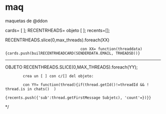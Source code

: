 # maq
maquetas de @ddon



cards=  [ ];
RECENTRHEADS= objeto [ ];
recents=[];

RECENTRHEADS.slice(0,max_threads).foreach(XX)

                                      con XX= function(threaddata){cards.push(builRECENTRHEADCARD(SENDERDATA.EMAIL, TRHEADSD))}

_________________________________________________________________

OBJETO
RECENTHREADS.SLICE(0,MAX_THREADS).foreach(YY);



            crea un [ ] con c/[] del objeto:
            
            con YY= function(thread){if(thread.getId()!=threadId && ! thread.is in chats()  )
                                      {recents.push({'sub':thread.getFirstMessage Subjetc), 'count'=})}}
            




*/
